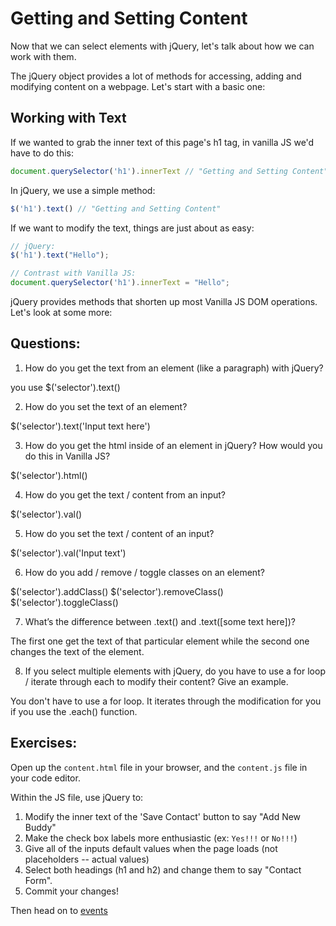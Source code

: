 # Getting and Setting Content

Now that we can select elements with jQuery, let's talk about how we can work with them.

The jQuery object provides a lot of methods for accessing, adding and modifying content on a webpage. Let's start with a basic one:

## Working with Text

If we wanted to grab the inner text of this page's h1 tag, in vanilla JS we'd have to do this:

```JavaScript
document.querySelector('h1').innerText // "Getting and Setting Content"
```

In jQuery, we use a simple method:

```JavaScript
$('h1').text() // "Getting and Setting Content"
```

If we want to modify the text, things are just about as easy:

```JavaScript
// jQuery:
$('h1').text("Hello");

// Contrast with Vanilla JS:
document.querySelector('h1').innerText = "Hello";
```

jQuery provides methods that shorten up most Vanilla JS DOM operations. Let's look at some more:

## Questions:
1. How do you get the text from an element (like a paragraph) with jQuery?

you use $('selector').text()

2. How do you set the text of an element?

$('selector').text('Input text here')

3. How do you get the html inside of an element in jQuery? How would you do this in Vanilla JS?

$('selector').html()

4. How do you get the text / content from an input?

$('selector').val()

5. How do you set the text / content of an input?

$('selector').val('Input text')

6. How do you add / remove / toggle classes on an
element?

$('selector').addClass()
$('selector').removeClass()
$('selector').toggleClass()

7. What’s the difference between .text() and .text([some text here])?

The first one get the text of that particular element while the second one changes the text of the element.

8. If you select multiple elements with jQuery, do you have to use a for loop / iterate through each to modify their content? Give an example.

You don't have to use a for loop. It iterates through the modification for you if you use the .each() function.  

## Exercises:
Open up the `content.html` file in your browser, and the `content.js` file in your code editor.

Within the JS file, use jQuery to:
1. Modify the inner text of the 'Save Contact' button to say "Add New Buddy"
2. Make the check box labels more enthusiastic (ex: `Yes!!!` or `No!!!`)
3. Give all of the inputs default values when the page loads (not placeholders -- actual values)
4. Select both headings (h1 and h2) and change them to say "Contact Form".
5. Commit your changes!

Then head on to [events](../part-3-events)
